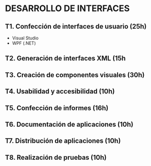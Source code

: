 # DESARROLLO DE INTERFACES

## T1. Confección de interfaces de usuario (25h)
- Visual Studio
- WPF (.NET)
	
## T2. Generación de interfaces XML (15h

## T3. Creación de componentes visuales (30h)

## T4. Usabilidad y accesibilidad (10h)

## T5. Confección de informes (16h)

## T6. Documentación de aplicaciones (10h)

## T7. Distribución de aplicaciones (10h)

## T8. Realización de pruebas (10h)